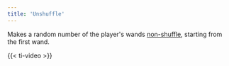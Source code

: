 ```yaml
---
title: 'Unshuffle'
---
```


Makes a random number of the player's wands [non-shuffle](https://noita.wiki.gg/wiki/Wands#Shuffle), starting from the first wand.

{{< ti-video >}}

